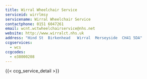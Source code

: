 ```yaml
---
title: Wirral Wheelchair Service
serviceid: wirrlmsy
servicename: Wirral Wheelchair Service
contactphone: 0151 6047261
email: wcnt.wctwheelchairservice@nhs.net
website: http://www.wirralct.nhs.uk
address: "Hind St  Birkenhead   Wirral  Merseyside  CH41 5DA"
ccgservices:
  - wcs
ccgcodes:
  - e38000208
---
```


{{< ccg_service_detail >}}
